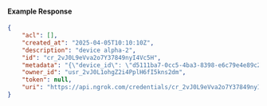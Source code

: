 <!-- Code generated for API Clients. DO NOT EDIT. -->

#### Example Response

```json
{
	"acl": [],
	"created_at": "2025-04-05T10:10:10Z",
	"description": "device alpha-2",
	"id": "cr_2vJ0L9eVva2o7Y37849nyI4Vc5H",
	"metadata": "{\"device_id\": \"d5111ba7-0cc5-4ba3-8398-e6c79e4e89c2\"}",
	"owner_id": "usr_2vJ0L1ohgZ2i4PplH6fI5kns2dm",
	"token": null,
	"uri": "https://api.ngrok.com/credentials/cr_2vJ0L9eVva2o7Y37849nyI4Vc5H"
}
```
